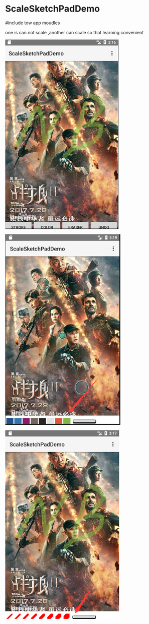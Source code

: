 # ScaleSketchPadDemo

#include tow app moudles

one is can  not  scale ,another can scale so that  learning convenient 

![](https://raw.githubusercontent.com/ShaunSheep/ScaleSketchPadDemo/master/normalSkecthPadDemo.png)

![](https://raw.githubusercontent.com/ShaunSheep/ScaleSketchPadDemo/master/color.png)

![](https://raw.githubusercontent.com/ShaunSheep/ScaleSketchPadDemo/master/stroke.png)



